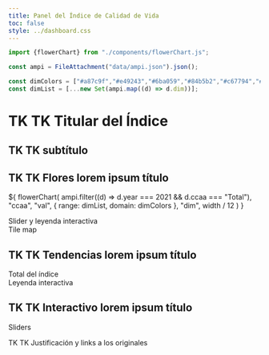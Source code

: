 ```yaml
---
title: Panel del Índice de Calidad de Vida
toc: false
style: ../dashboard.css
---
```


```js
import {flowerChart} from "./components/flowerChart.js";
```

```js
const ampi = FileAttachment("data/ampi.json").json();
```

```js
const dimColors = ["#a87c9f","#e49243","#6ba059","#84b5b2","#c67794","#5877a3","#eccf73","#9bcf85","#f1c2d2"];
const dimList = [...new Set(ampi.map((d) => d.dim))];
```

# TK TK Titular del Índice
## TK TK subtítulo

<div class="grid grid-cols-4">
  <h2 class="grid-colspan-3">TK TK Flores lorem ipsum título</h2>
  <div class="card grid-colspan-1">
  
  ${
    flowerChart(
      ampi.filter((d) => d.year === 2021 && d.ccaa === "Total"),
      "ccaa",
      "val",
      { range: dimList, domain: dimColors },
      "dim",
      width / 12
    )
  }
  
  </div>
  <div class="sticky grid-colspan-1">Slider y leyenda interactiva</div>
  <div class="card grid-colspan-3">Tile map</div>
</div>

<div class="grid grid-cols-4">
  <h2 class="grid-colspan-3">TK TK Tendencias lorem ipsum título</h2>
  <div class="card grid-colspan-1">Total del índice</div>
  <div class="sticky grid-colspan-1 grid-rowspan-3">Leyenda interactiva</div>
  <div class="card"></div>
  <div class="card"></div>
  <div class="card"></div>
  <div class="card"></div>
  <div class="card"></div>
  <div class="card"></div>
  <div class="card"></div>
  <div class="card"></div>
  <div class="card"></div>
</div>

<div class="grid grid-cols-4">
  <h2 class="grid-colspan-4">TK TK Interactivo lorem ipsum título</h2>
  <div class="sticky grid-colspan-1">Sliders</div>
  <div class="card grid-colspan-3"></div>
</div>

<p class="notes">TK TK Justificación y links a los originales</p>
